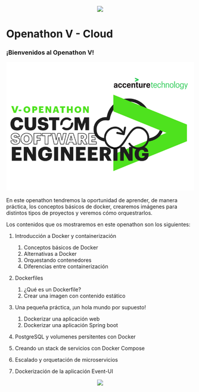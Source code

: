 <p align="center">
    <img src="resources/header.png">
</p>

# Openathon V - Cloud

### ¡Bienvenidos al Openathon V! 

<p align="center">
    <img src="resources/logo_OpenathonV_tr.png">
</p>

En este openathon tendremos la oportunidad de aprender, de manera práctica, los conceptos básicos de docker, crearemos imágenes para distintos tipos de proyectos y veremos cómo orquestrarlos.  

Los contenidos que os mostraremos en este openathon son los siguientes:

1. Introducción a Docker y containerización
   1. Conceptos básicos de Docker
   2. Alternativas a Docker
   3. Orquestando contenedores
   4. Diferencias entre containerización

2. Dockerfiles
   1. ¿Qué es un Dockerfile?
   2. Crear una imagen con contenido estático 

3. Una pequeña práctica, ¡un hola mundo por supuesto!
   1. Dockerizar una aplicación web
   2. Dockerizar una aplicación Spring boot

4. PostgreSQL y volumenes persitentes con Docker
5. Creando un stack de servicios con Docker Compose
6. Escalado y orquetación de microservicios
7. Dockerización de la aplicación Event-UI

	
<p align="center">
    <img src="resources/header.png">
</p>
